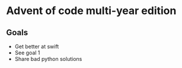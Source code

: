 # Advent of code multi-year edition

## Goals

- Get better at swift
- See goal 1
- Share bad python solutions
